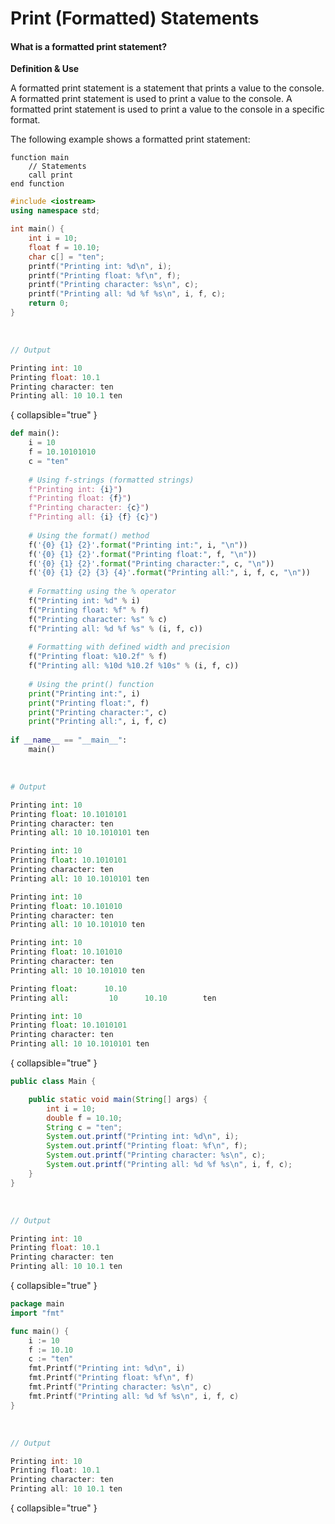 # Print (Formatted) Statements

#### What is a formatted print statement?

<note>
<b>Definition &amp; Use</b>

A formatted print statement is a statement that prints a value to the console. A formatted print statement is used to print a value to the console. A formatted print statement is used to print a value to the console in a specific format.
</note>

The following example shows a formatted print statement:

<procedure switcher-key="Pseudocode">

```text
function main
    // Statements
    call print
end function
```

</procedure>

<procedure switcher-key="C++">

```c++
#include <iostream>
using namespace std;

int main() {
    int i = 10;
    float f = 10.10;
    char c[] = "ten";
    printf("Printing int: %d\n", i);
    printf("Printing float: %f\n", f);
    printf("Printing character: %s\n", c);
    printf("Printing all: %d %f %s\n", i, f, c);
    return 0;
}
```

<br/>

```c++
// Output

Printing int: 10
Printing float: 10.1
Printing character: ten
Printing all: 10 10.1 ten
```
{ collapsible="true" }

</procedure>

<procedure switcher-key="Python">

```python
def main():
    i = 10
    f = 10.10101010
    c = "ten"
    
    # Using f-strings (formatted strings)
    f"Printing int: {i}")
    f"Printing float: {f}")
    f"Printing character: {c}")
    f"Printing all: {i} {f} {c}")
    
    # Using the format() method
    f('{0} {1} {2}'.format("Printing int:", i, "\n"))
    f('{0} {1} {2}'.format("Printing float:", f, "\n"))
    f('{0} {1} {2}'.format("Printing character:", c, "\n"))
    f('{0} {1} {2} {3} {4}'.format("Printing all:", i, f, c, "\n"))
    
    # Formatting using the % operator
    f("Printing int: %d" % i)
    f("Printing float: %f" % f)
    f("Printing character: %s" % c)
    f("Printing all: %d %f %s" % (i, f, c))
    
    # Formatting with defined width and precision
    f("Printing float: %10.2f" % f)
    f("Printing all: %10d %10.2f %10s" % (i, f, c))
    
    # Using the print() function
    print("Printing int:", i)
    print("Printing float:", f)
    print("Printing character:", c)
    print("Printing all:", i, f, c)
    
if __name__ == "__main__":
    main()
```

<br/>

```python
# Output

Printing int: 10
Printing float: 10.1010101
Printing character: ten
Printing all: 10 10.1010101 ten

Printing int: 10
Printing float: 10.1010101
Printing character: ten
Printing all: 10 10.1010101 ten

Printing int: 10
Printing float: 10.101010
Printing character: ten
Printing all: 10 10.101010 ten

Printing int: 10
Printing float: 10.101010
Printing character: ten
Printing all: 10 10.101010 ten

Printing float:      10.10
Printing all:         10      10.10        ten

Printing int: 10
Printing float: 10.1010101
Printing character: ten
Printing all: 10 10.1010101 ten
```
{ collapsible="true" }

</procedure>

<procedure switcher-key="Java">

```java
public class Main {

    public static void main(String[] args) {
        int i = 10;
        double f = 10.10;
        String c = "ten";
        System.out.printf("Printing int: %d\n", i);
        System.out.printf("Printing float: %f\n", f);
        System.out.printf("Printing character: %s\n", c);
        System.out.printf("Printing all: %d %f %s\n", i, f, c);
    }
}
```

<br/>

```java
// Output

Printing int: 10
Printing float: 10.1
Printing character: ten
Printing all: 10 10.1 ten
```
{ collapsible="true" }

</procedure>

<procedure switcher-key="Go">

```go
package main
import "fmt"

func main() {
    i := 10
    f := 10.10
    c := "ten"
    fmt.Printf("Printing int: %d\n", i)
    fmt.Printf("Printing float: %f\n", f)
    fmt.Printf("Printing character: %s\n", c)
    fmt.Printf("Printing all: %d %f %s\n", i, f, c)
}
```

<br/>

```go
// Output

Printing int: 10
Printing float: 10.1
Printing character: ten
Printing all: 10 10.1 ten
```
{ collapsible="true" }

</procedure>